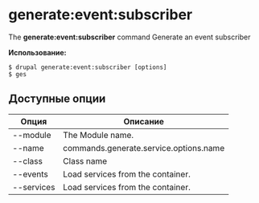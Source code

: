 # generate:event:subscriber
The **generate:event:subscriber** command Generate an event subscriber

**Использование:**
```
$ drupal generate:event:subscriber [options] 
$ ges  
```

## Доступные опции
Опция | Описание
-------|-------------
--module | The Module name.
--name | commands.generate.service.options.name
--class | Class name
--events | Load services from the container.
--services | Load services from the container.
